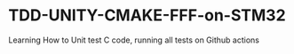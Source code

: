 # TDD-UNITY-CMAKE-FFF-on-STM32
Learning How to Unit test C code, running all tests on Github actions
